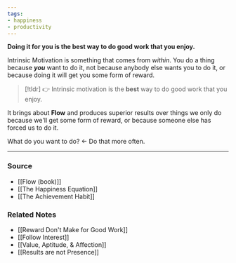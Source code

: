 ```yaml
---
tags:
- happiness
- productivity
---
```

**Doing it for you is the best way to do good work that you enjoy.**

Intrinsic Motivation is something that comes from *within*. You do a thing because ***you*** want to do it, not because anybody else wants you to do it, or because doing it will get you some form of reward. 

> [!tldr] 👉 Intrinsic motivation is the **best** way to do good work that you enjoy.

 It brings about **Flow** and produces superior results over things we only do because we'll get some form of reward, or because someone else has forced us to do it.

What do you want to do? ← Do that more often.

---

### Source
- [[Flow (book)]]
- [[The Happiness Equation]]
- [[The Achievement Habit]]

### Related Notes
- [[Reward Don't Make for Good Work]] 
- [[Follow Interest]] 
- [[Value, Aptitude, & Affection]] 
- [[Results are not Presence]]